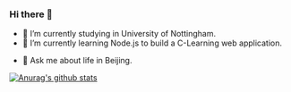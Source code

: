 ### Hi there 👋


<!-- **lakerschampions/lakerschampions** is a ✨ _special_ ✨ repository because its `README.md` (this file) appears on your GitHub profile.

Here are some ideas to get you started: -->

- 🔭 I’m currently studying in University of Nottingham.
- 🌱 I’m currently learning Node.js to build a C-Learning web application.
<!-- - 👯 I’m looking to collaborate on ...
- 🤔 I’m looking for help with ... -->
- 💬 Ask me about life in Beijing.
<!-- - 📫 How to reach me: ...
- 😄 Pronouns: ...
- ⚡ Fun fact: ... -->

[![Anurag's github stats](https://github-readme-stats.vercel.app/api?username=lakerschampions&theme=highcontrast)](https://github.com/lakerschampions/github-readme-stats)

